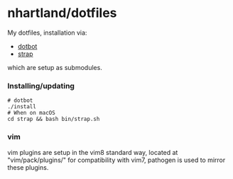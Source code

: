 # nhartland/dotfiles

My dotfiles, installation via:

- [dotbot](https://github.com/anishathalye/dotbot)
- [strap](https://github.com/MikeMcQuaid/strap)

which are setup as submodules.

### Installing/updating 

```Shell
# dotbot
./install
# When on macOS
cd strap && bash bin/strap.sh
```
### vim
vim plugins are setup in the vim8 standard way, located at "vim/pack/plugins/"
for compatibility with vim7, pathogen is used to mirror these plugins.
